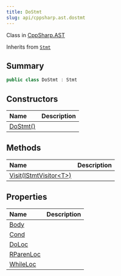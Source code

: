 ```yaml
---
title: DoStmt
slug: api/cppsharp.ast.dostmt
---
```

Class in [CppSharp.AST](/api/cppsharp/ast)

Inherits from [`Stmt`](/api/cppsharp/ast/stmt)

## Summary



```csharp
public class DoStmt : Stmt
```

## Constructors

|Name|Description|
|:---|:---|
|[DoStmt\(\)](/api/cppsharp/ast/dostmt//ctor)||

## Methods

|Name|Description|
|:---|:---|
|[Visit\(IStmtVisitor\<T\>\)](/api/cppsharp/ast/dostmt/visit)||

## Properties

|Name|Description|
|:---|:---|
|[Body](/api/cppsharp/ast/dostmt/body)||
|[Cond](/api/cppsharp/ast/dostmt/cond)||
|[DoLoc](/api/cppsharp/ast/dostmt/doloc)||
|[RParenLoc](/api/cppsharp/ast/dostmt/rparenloc)||
|[WhileLoc](/api/cppsharp/ast/dostmt/whileloc)||

